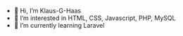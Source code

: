 - 👋 Hi, I’m Klaus-G-Haas
- 👀 I’m interested in HTML, CSS, Javascript, PHP, MySQL
- 🌱 I’m currently learning Laravel

<!---
Klaus-G-Haas/Klaus-G-Haas is a ✨ special ✨ repository because its `README.md` (this file) appears on your GitHub profile.
You can click the Preview link to take a look at your changes.
--->

